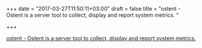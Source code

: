 +++
date = "2017-03-27T11:50:11+03:00"
draft = false
title = "ostent - Ostent is a server tool to collect, display and report system metrics. "

+++

<p><a href="https://t.co/lINci5F7tR">ostent - Ostent is a server tool to collect, display and report system metrics. </a></p>